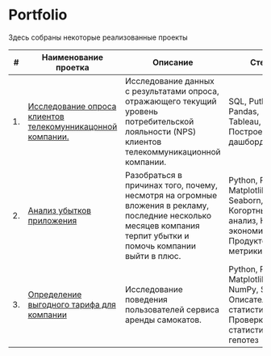 # Portfolio

Здесь собраны некоторые реализованные проекты

| #  | Наименование проетка                              | Описание                                             | Стек                                            |   
|----|---------------------------------------------------|------------------------------------------------------|-------------------------------------------------|
| 1. | [Исследование опроса клиентов телекомунникацонной компании.](https://github.com/79sins/portfolio/blob/e727ad8a7bbb0d93995e58c97e9526e07753089c/%D0%9F%D1%80%D0%BE%D0%B5%D0%BA%D1%82%201.md)| Исследование данных с результатами опроса, отражающего текущий уровень потребительской лояльности (NPS) клиентов телекоммуникационной компании. | SQL, Puthon, Pandas, Tableau, Построение дашбордов |  
| 2. | [Анализ убытков приложения]()| Разобраться в причинах того, почему, несмотря на огромные вложения в рекламу, последние несколько месяцев компания терпит убытки и помочь компании выйти в плюс. | Python, Pandas, Matplotlib, Seaborn, Когортный анализ, Юнит-экономика, Продуктовые метрики |
| 3. | [Определение выгодного тарифа для компании]()| Исследование поведения пользователей сервиса аренды самокатов. | Python, Pandas, Matplotlib, NumPy, SciPy, Описательная статистика, Проверка статистических гепотез | 
